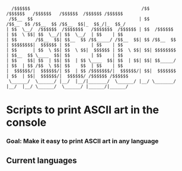 ```
  /$$$$$$                                          /$$                  /$$$$$$   /$$$$$$   /$$$$$$  /$$$$$$ /$$$$$$
 /$$__  $$                                        | $$                 /$$__  $$ /$$__  $$ /$$__  $$|_  $$_/|_  $$_/
| $$  \__/  /$$$$$$  /$$$$$$$   /$$$$$$$  /$$$$$$ | $$  /$$$$$$       | $$  \ $$| $$  \__/| $$  \__/  | $$    | $$  
| $$       /$$__  $$| $$__  $$ /$$_____/ /$$__  $$| $$ /$$__  $$      | $$$$$$$$|  $$$$$$ | $$        | $$    | $$  
| $$      | $$  \ $$| $$  \ $$|  $$$$$$ | $$  \ $$| $$| $$$$$$$$      | $$__  $$ \____  $$| $$        | $$    | $$  
| $$    $$| $$  | $$| $$  | $$ \____  $$| $$  | $$| $$| $$_____/      | $$  | $$ /$$  \ $$| $$    $$  | $$    | $$  
|  $$$$$$/|  $$$$$$/| $$  | $$ /$$$$$$$/|  $$$$$$/| $$|  $$$$$$$      | $$  | $$|  $$$$$$/|  $$$$$$/ /$$$$$$ /$$$$$$
 \______/  \______/ |__/  |__/|_______/  \______/ |__/ \_______/      |__/  |__/ \______/  \______/ |______/|______/
 ```                                                                                                                                                                 
# Scripts to print ASCII art in the console
### Goal: Make it easy to print ASCII art in any language 


## Current languages
